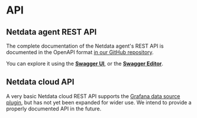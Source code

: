 # API

## Netdata agent REST API

The complete documentation of the Netdata agent's REST API is documented in the OpenAPI format [in our GitHub repository](https://raw.githubusercontent.com/netdata/netdata/master/src/web/api/netdata-swagger.yaml). 

You can explore it using the **[Swagger UI](https://learn.netdata.cloud/api)**, or the **[Swagger Editor](https://editor.swagger.io/?url=https://raw.githubusercontent.com/netdata/netdata/master/src/web/api/netdata-swagger.yaml)**.

## Netdata cloud API

A very basic Netdata cloud REST API supports the [Grafana data source plugin](https://github.com/netdata/netdata-grafana-datasource-plugin/blob/master/README.md), 
but has not yet been expanded for wider use. We intend to provide a properly documented API in the future.
